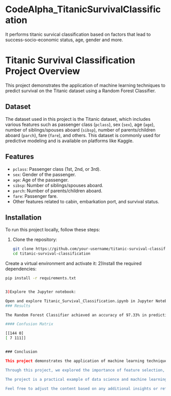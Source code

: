 # CodeAlpha_TitanicSurvivalClassification
It performs titanic survical classification based on factors that lead to success-socio-economic status, age, gender and more.

# Titanic Survival Classification Project Overview

This project demonstrates the application of machine learning techniques to predict survival on the Titanic dataset using a Random Forest Classifier.

## Dataset

The dataset used in this project is the Titanic dataset, which includes various features such as passenger class (`pclass`), sex (`sex`), age (`age`), number of siblings/spouses aboard (`sibsp`), number of parents/children aboard (`parch`), fare (`fare`), and others. This dataset is commonly used for predictive modeling and is available on platforms like Kaggle.

## Features

- `pclass`: Passenger class (1st, 2nd, or 3rd).
- `sex`: Gender of the passenger.
- `age`: Age of the passenger.
- `sibsp`: Number of siblings/spouses aboard.
- `parch`: Number of parents/children aboard.
- `fare`: Passenger fare.
- Other features related to cabin, embarkation port, and survival status.

## Installation

To run this project locally, follow these steps:

1. Clone the repository:

   ```bash
   git clone https://github.com/your-username/titanic-survival-classification.git
   cd titanic-survival-classification
Create a virtual environment and activate it:
2)Install the required dependencies:

 ```bash
pip install -r requirements.txt


3)Explore the Jupyter notebook:

Open and explore Titanic_Survival_Classification.ipynb in Jupyter Notebook to see detailed analysis and model implementation.
### Results

The Random Forest Classifier achieved an accuracy of 97.33% in predicting survival outcomes on the Titanic dataset. This performance is summarized below:

#### Confusion Matrix

[[144 0]
[ 7 111]]


### Conclusion

This project demonstrates the application of machine learning techniques to predict survival on the Titanic dataset using a Random Forest Classifier. The model's high accuracy highlights its effectiveness in accurately analyzing historical passenger data to predict survival probabilities.

Through this project, we explored the importance of feature selection, model evaluation, and performance metrics in machine learning. The insights gained provide a valuable learning experience for understanding the factors influencing survival rates on the Titanic.

The project is a practical example of data science and machine learning, showcasing the steps in building and evaluating predictive models. By leveraging Python libraries such as pandas, sci-kit-learn, and matplotlib, we were able to preprocess data, train the model, and evaluate its performance effectively.

Feel free to adjust the content based on any additional insights or reflections you may have gained from your project experience.
